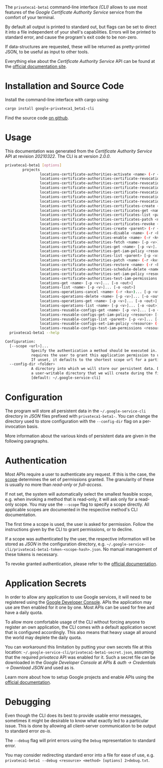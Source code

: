 <!---
DO NOT EDIT !
This file was generated automatically from 'src/mako/cli/README.md.mako'
DO NOT EDIT !
-->
The `privateca1-beta1` command-line interface *(CLI)* allows to use most features of the *Google Certificate Authority Service* service from the comfort of your terminal.

By default all output is printed to standard out, but flags can be set to direct it into a file independent of your shell's
capabilities. Errors will be printed to standard error, and cause the program's exit code to be non-zero.

If data-structures are requested, these will be returned as pretty-printed JSON, to be useful as input to other tools.

Everything else about the *Certificate Authority Service* API can be found at the
[official documentation site](https://cloud.google.com/).

# Installation and Source Code

Install the command-line interface with cargo using:

```bash
cargo install google-privateca1_beta1-cli
```

Find the source code [on github](https://github.com/Byron/google-apis-rs/tree/master/gen/privateca1_beta1-cli).

# Usage

This documentation was generated from the *Certificate Authority Service* API at revision *20210322*. The CLI is at version *2.0.0*.

```bash
privateca1-beta1 [options]
        projects
                locations-certificate-authorities-activate <name> (-r <kv>)... [-p <v>]... [-o <out>]
                locations-certificate-authorities-certificate-revocation-lists-get <name> [-p <v>]... [-o <out>]
                locations-certificate-authorities-certificate-revocation-lists-get-iam-policy <resource> [-p <v>]... [-o <out>]
                locations-certificate-authorities-certificate-revocation-lists-list <parent> [-p <v>]... [-o <out>]
                locations-certificate-authorities-certificate-revocation-lists-patch <name> (-r <kv>)... [-p <v>]... [-o <out>]
                locations-certificate-authorities-certificate-revocation-lists-set-iam-policy <resource> (-r <kv>)... [-p <v>]... [-o <out>]
                locations-certificate-authorities-certificate-revocation-lists-test-iam-permissions <resource> (-r <kv>)... [-p <v>]... [-o <out>]
                locations-certificate-authorities-certificates-create <parent> (-r <kv>)... [-p <v>]... [-o <out>]
                locations-certificate-authorities-certificates-get <name> [-p <v>]... [-o <out>]
                locations-certificate-authorities-certificates-list <parent> [-p <v>]... [-o <out>]
                locations-certificate-authorities-certificates-patch <name> (-r <kv>)... [-p <v>]... [-o <out>]
                locations-certificate-authorities-certificates-revoke <name> (-r <kv>)... [-p <v>]... [-o <out>]
                locations-certificate-authorities-create <parent> (-r <kv>)... [-p <v>]... [-o <out>]
                locations-certificate-authorities-disable <name> (-r <kv>)... [-p <v>]... [-o <out>]
                locations-certificate-authorities-enable <name> (-r <kv>)... [-p <v>]... [-o <out>]
                locations-certificate-authorities-fetch <name> [-p <v>]... [-o <out>]
                locations-certificate-authorities-get <name> [-p <v>]... [-o <out>]
                locations-certificate-authorities-get-iam-policy <resource> [-p <v>]... [-o <out>]
                locations-certificate-authorities-list <parent> [-p <v>]... [-o <out>]
                locations-certificate-authorities-patch <name> (-r <kv>)... [-p <v>]... [-o <out>]
                locations-certificate-authorities-restore <name> (-r <kv>)... [-p <v>]... [-o <out>]
                locations-certificate-authorities-schedule-delete <name> (-r <kv>)... [-p <v>]... [-o <out>]
                locations-certificate-authorities-set-iam-policy <resource> (-r <kv>)... [-p <v>]... [-o <out>]
                locations-certificate-authorities-test-iam-permissions <resource> (-r <kv>)... [-p <v>]... [-o <out>]
                locations-get <name> [-p <v>]... [-o <out>]
                locations-list <name> [-p <v>]... [-o <out>]
                locations-operations-cancel <name> (-r <kv>)... [-p <v>]... [-o <out>]
                locations-operations-delete <name> [-p <v>]... [-o <out>]
                locations-operations-get <name> [-p <v>]... [-o <out>]
                locations-operations-list <name> [-p <v>]... [-o <out>]
                locations-reusable-configs-get <name> [-p <v>]... [-o <out>]
                locations-reusable-configs-get-iam-policy <resource> [-p <v>]... [-o <out>]
                locations-reusable-configs-list <parent> [-p <v>]... [-o <out>]
                locations-reusable-configs-set-iam-policy <resource> (-r <kv>)... [-p <v>]... [-o <out>]
                locations-reusable-configs-test-iam-permissions <resource> (-r <kv>)... [-p <v>]... [-o <out>]
  privateca1-beta1 --help

Configuration:
  [--scope <url>]...
            Specify the authentication a method should be executed in. Each scope
            requires the user to grant this application permission to use it.
            If unset, it defaults to the shortest scope url for a particular method.
  --config-dir <folder>
            A directory into which we will store our persistent data. Defaults to
            a user-writable directory that we will create during the first invocation.
            [default: ~/.google-service-cli]

```

# Configuration

The program will store all persistent data in the `~/.google-service-cli` directory in *JSON* files prefixed with `privateca1-beta1-`.  You can change the directory used to store configuration with the `--config-dir` flag on a per-invocation basis.

More information about the various kinds of persistent data are given in the following paragraphs.

# Authentication

Most APIs require a user to authenticate any request. If this is the case, the [scope][scopes] determines the 
set of permissions granted. The granularity of these is usually no more than *read-only* or *full-access*.

If not set, the system will automatically select the smallest feasible scope, e.g. when invoking a
method that is read-only, it will ask only for a read-only scope. 
You may use the `--scope` flag to specify a scope directly. 
All applicable scopes are documented in the respective method's CLI documentation.

The first time a scope is used, the user is asked for permission. Follow the instructions given 
by the CLI to grant permissions, or to decline.

If a scope was authenticated by the user, the respective information will be stored as *JSON* in the configuration
directory, e.g. `~/.google-service-cli/privateca1-beta1-token-<scope-hash>.json`. No manual management of these tokens
is necessary.

To revoke granted authentication, please refer to the [official documentation][revoke-access].

# Application Secrets

In order to allow any application to use Google services, it will need to be registered using the 
[Google Developer Console][google-dev-console]. APIs the application may use are then enabled for it
one by one. Most APIs can be used for free and have a daily quota.

To allow more comfortable usage of the CLI without forcing anyone to register an own application, the CLI
comes with a default application secret that is configured accordingly. This also means that heavy usage
all around the world may deplete the daily quota.

You can workaround this limitation by putting your own secrets file at this location: 
`~/.google-service-cli/privateca1-beta1-secret.json`, assuming that the required *privateca* API 
was enabled for it. Such a secret file can be downloaded in the *Google Developer Console* at 
*APIs & auth -> Credentials -> Download JSON* and used as is.

Learn more about how to setup Google projects and enable APIs using the [official documentation][google-project-new].


# Debugging

Even though the CLI does its best to provide usable error messages, sometimes it might be desirable to know
what exactly led to a particular issue. This is done by allowing all client-server communication to be 
output to standard error *as-is*.

The `--debug` flag will print errors using the `Debug` representation to standard error.

You may consider redirecting standard error into a file for ease of use, e.g. `privateca1-beta1 --debug <resource> <method> [options] 2>debug.txt`.


[scopes]: https://developers.google.com/+/api/oauth#scopes
[revoke-access]: http://webapps.stackexchange.com/a/30849
[google-dev-console]: https://console.developers.google.com/
[google-project-new]: https://developers.google.com/console/help/new/